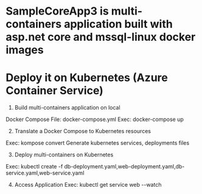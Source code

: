 # SampleCoreApp3 is multi-containers application built with asp.net core and mssql-linux docker images
# Deploy it on Kubernetes (Azure Container Service)
1. Build multi-containers application on local

  Docker Compose File: docker-compose.yml
  Exec:  docker-compose up

2. Translate a Docker Compose to Kubernetes resources 

  Exec: kompose convert
  Generate kubernetes services, deployments files

3. Deploy multi-containers on Kubernetes
  
  Exec: kubectl create -f db-deployment.yaml,web-deployment.yaml,db-service.yaml,web-service.yaml

4. Access Application 
  Exec: kubectl get service web  --watch
